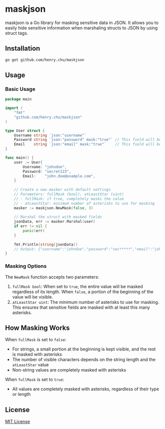 # maskjson

maskjson is a Go library for masking sensitive data in JSON. It allows you to easily hide sensitive information when marshaling structs to JSON by using struct tags.

## Installation

```bash
go get github.com/henry.chu/maskjson
```

## Usage

### Basic Usage

```go
package main

import (
    "fmt"
    "github.com/henry.chu/maskjson"
)

type User struct {
    Username string `json:"username"`
    Password string `json:"password" mask:"true"` // This field will be masked
    Email    string `json:"email" mask:"true"`    // This field will be masked
}

func main() {
    user := User{
        Username: "johndoe",
        Password: "secret123",
        Email:    "john.doe@example.com",
    }
    
    // Create a new masker with default settings
    // Parameters: fullMask (bool), atLeastStar (uint)
    // - fullMask: if true, completely masks the value
    // - atLeastStar: minimum number of asterisks to use for masking
    masker := maskjson.NewMask(false, 3)
    
    // Marshal the struct with masked fields
    jsonData, err := masker.Marshal(user)
    if err != nil {
        panic(err)
    }
    
    fmt.Println(string(jsonData))
    // Output: {"username":"johndoe","password":"sec*****","email":"john**************"}
}
```

### Masking Options

The `NewMask` function accepts two parameters:

1. `fullMask bool`: When set to `true`, the entire value will be masked regardless of its length. When `false`, a portion of the beginning of the value will be visible.
2. `atLeastStar uint`: The minimum number of asterisks to use for masking. This ensures that sensitive fields are masked with at least this many asterisks.

## How Masking Works

When `fullMask` is set to `false`:
- For strings, a small portion at the beginning is kept visible, and the rest is masked with asterisks
- The number of visible characters depends on the string length and the `atLeastStar` value
- Non-string values are completely masked with asterisks

When `fullMask` is set to `true`:
- All values are completely masked with asterisks, regardless of their type or length

## License

[MIT License](LICENSE)
